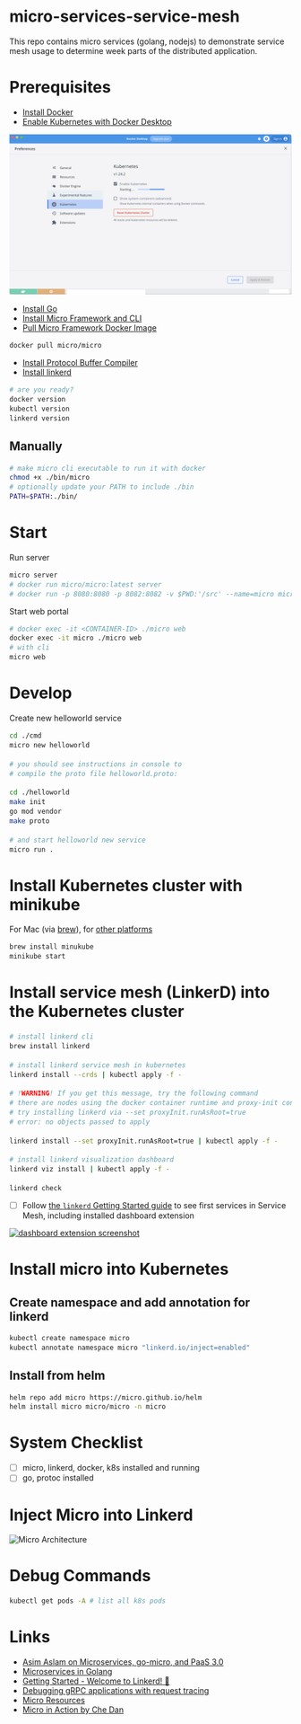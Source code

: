 # micro-services-service-mesh
This repo contains micro services (golang, nodejs) to demonstrate service mesh usage to determine week parts of the distributed application.

# Prerequisites

- [Install Docker](https://docs.docker.com/get-docker/)
- [Enable Kubernetes with Docker Desktop](https://docs.docker.com/get-started/kube-deploy/)

![enable kube docker desktop](./assets/enable-kube-docker-desktop.png)

- [Install Go](https://go.dev/doc/install)
- [Install Micro Framework and CLI](https://github.com/micro/micro#installation)
- [Pull Micro Framework Docker Image](https://hub.docker.com/r/micro/micro)

```bash
docker pull micro/micro
```

- [Install Protocol Buffer Compiler](https://grpc.io/docs/protoc-installation/)
- [Install linkerd](https://linkerd.io/2.12/getting-started/#)

```bash
# are you ready?
docker version
kubectl version
linkerd version
```

## Manually

```bash
# make micro cli executable to run it with docker
chmod +x ./bin/micro
# optionally update your PATH to include ./bin
PATH=$PATH:./bin/
```

# Start

Run server

```bash
micro server
# docker run micro/micro:latest server
# docker run -p 8080:8080 -p 8082:8082 -v $PWD:'/src' --name=micro micro/micro:latest server
```

Start web portal

```bash
# docker exec -it <CONTAINER-ID> ./micro web
docker exec -it micro ./micro web
# with cli
micro web
```

# Develop

Create new helloworld service

```bash
cd ./cmd
micro new helloworld

# you should see instructions in console to
# compile the proto file helloworld.proto:

cd ./helloworld
make init
go mod vendor
make proto

# and start helloworld new service
micro run .
```

# Install Kubernetes cluster with minikube

For Mac (via [brew](https://brew.sh)), for [other platforms](https://minikube.sigs.k8s.io/docs/start/)
```bash
brew install minukube
minikube start
```

# Install service mesh (LinkerD) into the Kubernetes cluster

```bash
# install linkerd cli
brew install linkerd

# install linkerd service mesh in kubernetes
linkerd install --crds | kubectl apply -f -

# !WARNING! If you get this message, try the following command
# there are nodes using the docker container runtime and proxy-init container must run as root user.
# try installing linkerd via --set proxyInit.runAsRoot=true
# error: no objects passed to apply

linkerd install --set proxyInit.runAsRoot=true | kubectl apply -f -

# install linkerd visualization dashboard
linkerd viz install | kubectl apply -f -

linkerd check
```

- [ ] Follow [the `linkerd` Getting Started guide](https://linkerd.io/2.12/getting-started/#) to see first services in Service Mesh, including installed dashboard extension

[![dashboard extension screenshot](https://linkerd.io/images/debugging/stat.png)](https://linkerd.io/2.12/tasks/debugging-your-service/#)

# Install micro into Kubernetes

## Create namespace and add annotation for linkerd

```bash
kubectl create namespace micro
kubectl annotate namespace micro "linkerd.io/inject=enabled"
```

## Install from helm

```bash
helm repo add micro https://micro.github.io/helm
helm install micro micro/micro -n micro
```

# System Checklist

- [ ] micro, linkerd, docker, k8s installed and running
- [ ] go, protoc installed

# Inject Micro into Linkerd

![Micro Architecture](https://miro.medium.com/max/1400/1*VdeGqjujc-pfL73JGLI3-w@2x.png)

# Debug Commands

```bash
kubectl get pods -A # list all k8s pods
```

# Links

- [Asim Aslam on Microservices, go-micro, and PaaS 3.0](https://soundcloud.com/infoq-channel/interview-asim-aslam)
- [Microservices in Golang](https://www.bookstack.cn/read/microservices-in-golang/1.md)
- [Getting Started - Welcome to Linkerd! 🎈](https://linkerd.io/2.12/getting-started/)
- [Debugging gRPC applications with request tracing](https://linkerd.io/2.12/tasks/debugging-your-service/)
- [Micro Resources](https://micro.dev/resources#tutorials)
- [Micro in Action by Che Dan](https://itnext.io/micro-in-action-getting-started-a79916ae3cac)
